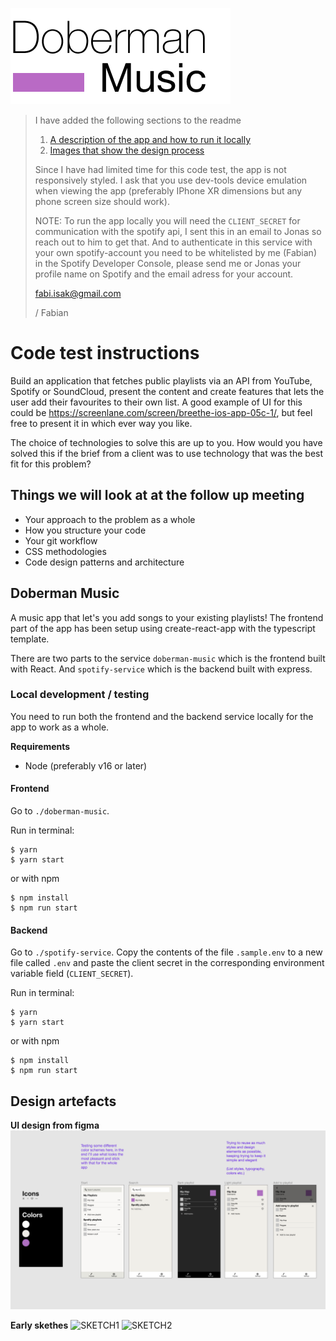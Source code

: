 ![LOGO](logo.png)

> I have added the following sections to the readme
>
> 1. [A description of the app and how to run it locally](#doberman-music)
> 2. [Images that show the design process](#design-artefacts)
>
> Since I have had limited time for this code test, the app is not responsively styled. I ask that you use dev-tools device emulation when viewing the app (preferably IPhone XR dimensions but any phone screen size should work).
>
> NOTE: To run the app locally you will need the `CLIENT_SECRET` for communication with the spotify api, I sent this in an email to Jonas so reach out to him to get that.
> And to authenticate in this service with your own spotify-account you need to be whitelisted by me (Fabian) in the Spotify Developer Console, please send me or Jonas your profile name on Spotify and the email adress for your account.
>
> fabi.isak@gmail.com
>
> / Fabian

# Code test instructions

Build an application that fetches public playlists via an API from YouTube, Spotify or SoundCloud, present the content and create features that lets the user add their favourites to their own list. A good example of UI for this could be https://screenlane.com/screen/breethe-ios-app-05c-1/, but feel free to present it in which ever way you like.

The choice of technologies to solve this are up to you. How would you have solved this if the brief from a client was to use technology that was the best fit for this problem?

## Things we will look at at the follow up meeting

- Your approach to the problem as a whole
- How you structure your code
- Your git workflow
- CSS methodologies
- Code design patterns and architecture

## Doberman Music

A music app that let's you add songs to your existing playlists!
The frontend part of the app has been setup using create-react-app with the typescript template.

There are two parts to the service `doberman-music` which is the frontend built with React.
And `spotify-service` which is the backend built with express.

### Local development / testing

You need to run both the frontend and the backend service locally for the app to work as a whole.

**Requirements**

- Node (preferably v16 or later)

#### Frontend

Go to `./doberman-music`.

Run in terminal:

```
$ yarn
$ yarn start
```

or with npm

```
$ npm install
$ npm run start
```

#### Backend

Go to `./spotify-service`.
Copy the contents of the file `.sample.env` to a new file called `.env` and paste the client secret in the corresponding environment variable field (`CLIENT_SECRET`).

Run in terminal:

```
$ yarn
$ yarn start
```

or with npm

```
$ npm install
$ npm run start
```

## Design artefacts

**UI design from figma**
![FIGMA](doberman-music-figma-design.png)

**Early skethes**
![SKETCH1](sketch1.png)
![SKETCH2](sketch2.png)
